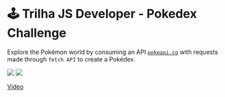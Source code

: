 # 🕹 Trilha JS Developer - Pokedex Challenge

Explore the Pokémon world by consuming an API [`pokeapi.co`](https://pokeapi.co/) with requests made through `fetch API` to create a Pokédex.

<img src="https://github.com/bruno-silverio/pokedex/assets/27282770/7c5c75e9-f37a-4ec6-ae79-99465a30fb33">

<img src="https://github.com/bruno-silverio/pokedex/assets/27282770/22e1fdc3-763c-440e-8312-938cb1850608">
  
[Video](https://github.com/bruno-silverio/pokedex/assets/27282770/d542b9d5-fea2-4090-9817-fd3da1efbfa0)
